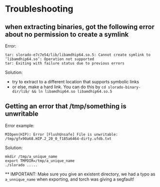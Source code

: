 # Troubleshooting

## when extracting binaries, got the following error about no permission to create a symlink

Error:
```
tar: slorado-e7c7e54/lib/libamdhip64.so.5: Cannot create symlink to ‘libamdhip64.so’: Operation not supported
tar: Exiting with failure status due to previous errors
```

Solution:
- try to extract to a different location that supports symbolic links
- or else, make a hard link. You can do this by `cd slorado-binary-dir/lib/ && ln libamdhip64.so libamdhip64.so.5`


## Getting an error that /tmp/something is unwritable

Error example:
```
MIOpen(HIP): Error [FlushUnsafe] File is unwritable: /tmp/gfx90a68.HIP.2_20_0_f185a6464-dirty.ufdb.txt
```

Solution:
```
mkdir /tmp/a_unique_name
export TMPDIR=/tmp/a_unique_name
./slorado .....
```

** IMPORTANT: Make sure you give an existent directory, we had a typo as  `a_unnique_name` when exporting, and torch was giving a segfault!
